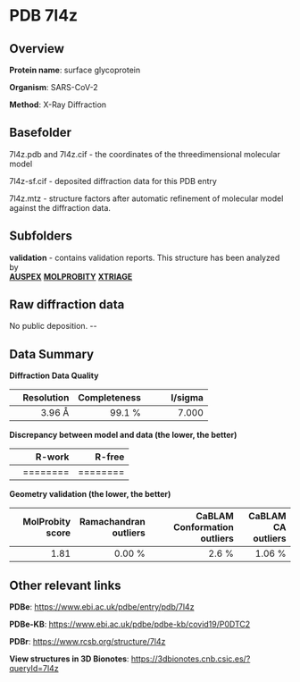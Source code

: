 # PDB 7l4z

## Overview

**Protein name**: surface glycoprotein

**Organism**: SARS-CoV-2

**Method**: X-Ray Diffraction



## Basefolder

7l4z.pdb and 7l4z.cif - the coordinates of the threedimensional molecular model

7l4z-sf.cif - deposited diffraction data for this PDB entry

7l4z.mtz - structure factors after automatic refinement of molecular model against the diffraction data.

## Subfolders





**validation** - contains validation reports. This structure has been analyzed by <br>[**AUSPEX**](https://github.com/thorn-lab/coronavirus_structural_task_force/tree/master/pdb/surface_glycoprotein/SARS-CoV-2/7l4z/validation/auspex)  [**MOLPROBITY**](https://github.com/thorn-lab/coronavirus_structural_task_force/tree/master/pdb/surface_glycoprotein/SARS-CoV-2/7l4z/validation/molprobity) [**XTRIAGE**](https://github.com/thorn-lab/coronavirus_structural_task_force/blob/master/pdb/surface_glycoprotein/SARS-CoV-2/7l4z/validation/Xtriage_output.log)   



## Raw diffraction data

No public deposition. --<br> 

## Data Summary
**Diffraction Data Quality**

|   | Resolution | Completeness| I/sigma |
|---|-------------:|----------------:|--------------:|
|   |3.96 Å|99.1  %|<img width=50/>7.000|

**Discrepancy between model and data (the lower, the better)**

|   | **R-work**| **R-free**   
|---|-------------:|----------------:|           
||========|========|

**Geometry validation (the lower, the better)**

|   |**MolProbity<br>score**| **Ramachandran<br>outliers** | **CaBLAM<br>Conformation outliers** | **CaBLAM<br>CA outliers** |
|---|-------------:|----------------:|----------------:|----------------:|
||  1.81|  0.00 %|2.6 %|1.06 %|

 

 



## Other relevant links 
**PDBe**:  https://www.ebi.ac.uk/pdbe/entry/pdb/7l4z

**PDBe-KB**: https://www.ebi.ac.uk/pdbe/pdbe-kb/covid19/P0DTC2 
 
**PDBr**: https://www.rcsb.org/structure/7l4z 

**View structures in 3D Bionotes**: https://3dbionotes.cnb.csic.es/?queryId=7l4z

